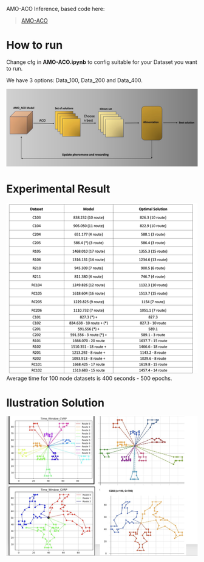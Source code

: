 AMO-ACO Inference, based code here:
> [AMO-ACO](https://github.com/langkhachhoha/AMO-ACO-Model_Training_GECCO2024.git)
# How to run
Change cfg in **AMO-ACO.ipynb** to config suitable for your Dataset you want to run.

We have 3 options: Data_100, Data_200 and Data_400.

![](diagram.png)
# Experimental Result
![Here](result.png)
Average time for 100 node datasets is 400 seconds - 500 epochs.
# Ilustration Solution
![](illustration.png)




